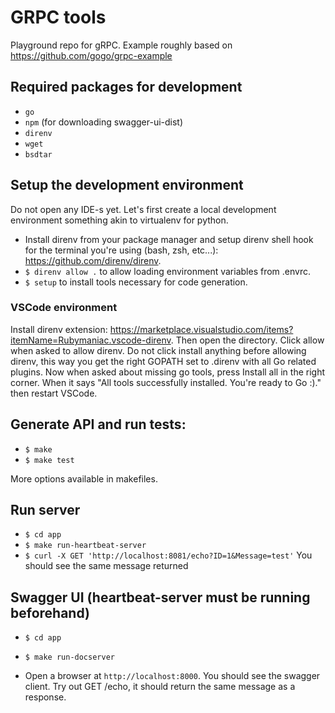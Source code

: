 # GRPC tools

Playground repo for gRPC. Example roughly based on https://github.com/gogo/grpc-example


## Required packages for development
* `go`
* `npm` (for downloading swagger-ui-dist)
* `direnv`
* `wget`
* `bsdtar`

## Setup the development environment
Do not open any IDE-s yet. Let's first create a local development environment something akin to virtualenv for python.

* Install direnv from your package manager and setup direnv shell hook for the terminal you're using (bash, zsh, etc...): https://github.com/direnv/direnv.
* `$ direnv allow .` to allow loading environment variables from .envrc.
* `$ setup` to install tools necessary for code generation.

### VSCode environment
Install direnv extension: https://marketplace.visualstudio.com/items?itemName=Rubymaniac.vscode-direnv. Then open the directory. Click allow when asked to allow direnv. Do not click install anything before allowing direnv, this way you get the right GOPATH set to .direnv  with all Go related plugins. Now when asked about missing go tools, press Install all in the right corner. When it says "All tools successfully installed. You're ready to Go :)." then restart VSCode.

## Generate API and run tests:
* `$ make`
* `$ make test`

More options available in makefiles.

## Run server
* `$ cd app`
* `$ make run-heartbeat-server`
* `$ curl -X GET 'http://localhost:8081/echo?ID=1&Message=test'` You should see the same message returned

## Swagger UI (heartbeat-server must be running beforehand)
* `$ cd app`
* `$ make run-docserver`

* Open a browser at `http://localhost:8000`. You should see the swagger client. Try out GET /echo, it should return the same message as a response.
